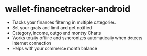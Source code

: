 # wallet-financetracker-android

- Tracks your finances filtering in multiple categories.
- Set your goals and limit and get notified 
- Category, income, outgo and monthy Charts
- Works totally offline and syncronizes automatically when detects internet connection
- Helps with your commerce month balance 
